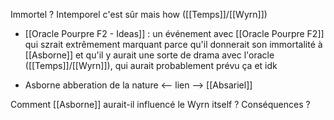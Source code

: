Immortel ? Intemporel c'est sûr mais how ([[Temps]]/[[Wyrn]])
- [[Oracle Pourpre F2 - Ideas]] : un événement avec [[Oracle Pourpre F2]] qui szrait extrêmement marquant parce qu'il donnerait son immortalité à [[Asborne]] et qu'il y aurait une sorte de drama avec l'oracle ([[Temps]]/[[Wyrn]]), qui aurait probablement prévu ça et idk

- Asborne abberation de la nature <-- lien --> [[Absariel]]

Comment [[Asborne]] aurait-il influencé le Wyrn itself ? Conséquences ?